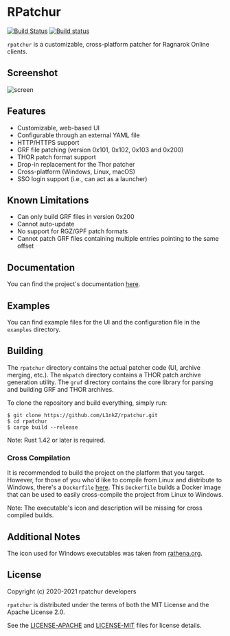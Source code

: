 RPatchur
========

[![Build Status](https://travis-ci.org/L1nkZ/rpatchur.svg?branch=master)](https://travis-ci.org/L1nkZ/rpatchur)
[![Build status](https://ci.appveyor.com/api/projects/status/uxhueyysdy7f7o9f/branch/master?svg=true)](https://ci.appveyor.com/project/L1nkZ/rpatchur/branch/master)

`rpatchur` is a customizable, cross-platform patcher for Ragnarok Online clients.

Screenshot
----------

![screen](https://i.imgur.com/mE51Iif.png)

Features
--------

* Customizable, web-based UI
* Configurable through an external YAML file
* HTTP/HTTPS support
* GRF file patching (version 0x101, 0x102, 0x103 and 0x200)
* THOR patch format support
* Drop-in replacement for the Thor patcher
* Cross-platform (Windows, Linux, macOS)
* SSO login support (i.e., can act as a launcher)

Known Limitations
-----------------

* Can only build GRF files in version 0x200
* Cannot auto-update
* No support for RGZ/GPF patch formats
* Cannot patch GRF files containing multiple entries pointing to the same
offset

Documentation
-------------

You can find the project's documentation [here](https://l1nkz.github.io/rpatchur/).

Examples
--------

You can find example files for the UI and the configuration file in the
`examples` directory.

Building
--------

The `rpatchur` directory contains the actual patcher code (UI, archive merging, etc.).
The `mkpatch` directory contains a THOR patch archive generation utility.
The `gruf` directory contains the core library for parsing and building GRF and THOR archives.

To clone the repository and build everything, simply run:
```
$ git clone https://github.com/L1nkZ/rpatchur.git
$ cd rpatchur
$ cargo build --release
```

Note: Rust 1.42 or later is required.

### Cross Compilation

It is recommended to build the project on the platform that you target. However,
for those of you who'd like to compile from Linux and distribute to Windows,
there's a `Dockerfile` [here](docker). This `Dockerfile` builds a Docker image
that can be used to easily cross-compile the project from Linux to Windows.

Note: The executable's icon and description will be missing for cross compiled
builds.

Additional Notes
----------------

The icon used for Windows executables was taken from
[rathena.org](https://rathena.org/board/files/file/3190-s1-lykos-icon-pack/).

License
-------

Copyright (c) 2020-2021 rpatchur developers

`rpatchur` is distributed under the terms of both the MIT License and the Apache License 2.0.

See the [LICENSE-APACHE](LICENSE-APACHE) and [LICENSE-MIT](LICENSE-MIT) files for license details.
